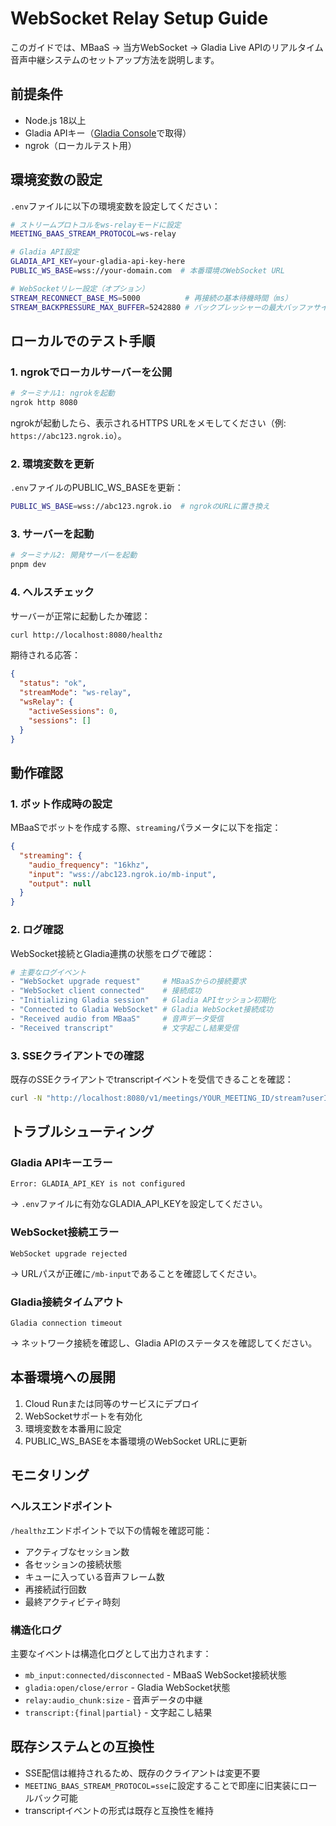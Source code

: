 # WebSocket Relay Setup Guide

このガイドでは、MBaaS → 当方WebSocket → Gladia Live APIのリアルタイム音声中継システムのセットアップ方法を説明します。

## 前提条件

- Node.js 18以上
- Gladia APIキー（[Gladia Console](https://console.gladia.io/)で取得）
- ngrok（ローカルテスト用）

## 環境変数の設定

`.env`ファイルに以下の環境変数を設定してください：

```bash
# ストリームプロトコルをws-relayモードに設定
MEETING_BAAS_STREAM_PROTOCOL=ws-relay

# Gladia API設定
GLADIA_API_KEY=your-gladia-api-key-here
PUBLIC_WS_BASE=wss://your-domain.com  # 本番環境のWebSocket URL

# WebSocketリレー設定（オプション）
STREAM_RECONNECT_BASE_MS=5000          # 再接続の基本待機時間（ms）
STREAM_BACKPRESSURE_MAX_BUFFER=5242880 # バックプレッシャーの最大バッファサイズ（5MB）
```

## ローカルでのテスト手順

### 1. ngrokでローカルサーバーを公開

```bash
# ターミナル1: ngrokを起動
ngrok http 8080
```

ngrokが起動したら、表示されるHTTPS URLをメモしてください（例: `https://abc123.ngrok.io`）。

### 2. 環境変数を更新

`.env`ファイルのPUBLIC_WS_BASEを更新：

```bash
PUBLIC_WS_BASE=wss://abc123.ngrok.io  # ngrokのURLに置き換え
```

### 3. サーバーを起動

```bash
# ターミナル2: 開発サーバーを起動
pnpm dev
```

### 4. ヘルスチェック

サーバーが正常に起動したか確認：

```bash
curl http://localhost:8080/healthz
```

期待される応答：

```json
{
  "status": "ok",
  "streamMode": "ws-relay",
  "wsRelay": {
    "activeSessions": 0,
    "sessions": []
  }
}
```

## 動作確認

### 1. ボット作成時の設定

MBaaSでボットを作成する際、`streaming`パラメータに以下を指定：

```json
{
  "streaming": {
    "audio_frequency": "16khz",
    "input": "wss://abc123.ngrok.io/mb-input",
    "output": null
  }
}
```

### 2. ログ確認

WebSocket接続とGladia連携の状態をログで確認：

```bash
# 主要なログイベント
- "WebSocket upgrade request"     # MBaaSからの接続要求
- "WebSocket client connected"    # 接続成功
- "Initializing Gladia session"   # Gladia APIセッション初期化
- "Connected to Gladia WebSocket" # Gladia WebSocket接続成功
- "Received audio from MBaaS"     # 音声データ受信
- "Received transcript"           # 文字起こし結果受信
```

### 3. SSEクライアントでの確認

既存のSSEクライアントでtranscriptイベントを受信できることを確認：

```bash
curl -N "http://localhost:8080/v1/meetings/YOUR_MEETING_ID/stream?userId=test&types=transcript"
```

## トラブルシューティング

### Gladia APIキーエラー

```
Error: GLADIA_API_KEY is not configured
```

→ `.env`ファイルに有効なGLADIA_API_KEYを設定してください。

### WebSocket接続エラー

```
WebSocket upgrade rejected
```

→ URLパスが正確に`/mb-input`であることを確認してください。

### Gladia接続タイムアウト

```
Gladia connection timeout
```

→ ネットワーク接続を確認し、Gladia APIのステータスを確認してください。

## 本番環境への展開

1. Cloud Runまたは同等のサービスにデプロイ
2. WebSocketサポートを有効化
3. 環境変数を本番用に設定
4. PUBLIC_WS_BASEを本番環境のWebSocket URLに更新

## モニタリング

### ヘルスエンドポイント

`/healthz`エンドポイントで以下の情報を確認可能：

- アクティブなセッション数
- 各セッションの接続状態
- キューに入っている音声フレーム数
- 再接続試行回数
- 最終アクティビティ時刻

### 構造化ログ

主要なイベントは構造化ログとして出力されます：

- `mb_input:connected/disconnected` - MBaaS WebSocket接続状態
- `gladia:open/close/error` - Gladia WebSocket状態
- `relay:audio_chunk:size` - 音声データの中継
- `transcript:{final|partial}` - 文字起こし結果

## 既存システムとの互換性

- SSE配信は維持されるため、既存のクライアントは変更不要
- `MEETING_BAAS_STREAM_PROTOCOL=sse`に設定することで即座に旧実装にロールバック可能
- transcriptイベントの形式は既存と互換性を維持